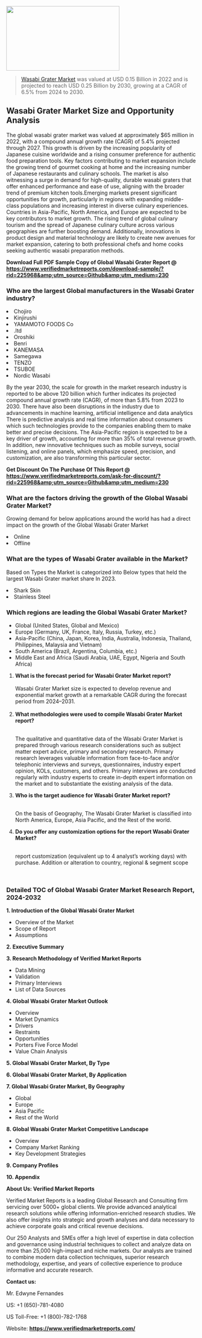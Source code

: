 <img src="https://ffe5etoiles.com/wp-content/uploads/2024/12/MST1-300x171.png" alt="" width="300" height="171" class="alignnone size-medium wp-image-20088" /><blockquote><p><p><a href="https://www.verifiedmarketreports.com/download-sample/?rid=225968&utm_source=Github&utm_medium=230" target="_blank">Wasabi Grater Market</a> was valued at USD 0.15 Billion in 2022 and is projected to reach USD 0.25 Billion by 2030, growing at a CAGR of 6.5% from 2024 to 2030.</p></blockquote><p><h2>Wasabi Grater Market Size and Opportunity Analysis</h2>The global wasabi grater market was valued at approximately $65 million in 2022, with a compound annual growth rate (CAGR) of 5.4% projected through 2027. This growth is driven by the increasing popularity of Japanese cuisine worldwide and a rising consumer preference for authentic food preparation tools. Key factors contributing to market expansion include the growing trend of gourmet cooking at home and the increasing number of Japanese restaurants and culinary schools. The market is also witnessing a surge in demand for high-quality, durable wasabi graters that offer enhanced performance and ease of use, aligning with the broader trend of premium kitchen tools.Emerging markets present significant opportunities for growth, particularly in regions with expanding middle-class populations and increasing interest in diverse culinary experiences. Countries in Asia-Pacific, North America, and Europe are expected to be key contributors to market growth. The rising trend of global culinary tourism and the spread of Japanese culinary culture across various geographies are further boosting demand. Additionally, innovations in product design and material technology are likely to create new avenues for market expansion, catering to both professional chefs and home cooks seeking authentic wasabi preparation methods.</p><p class=""><strong>Download Full PDF Sample Copy of Global Wasabi Grater Report @ <a href="https://www.verifiedmarketreports.com/download-sample/?rid=225968&amp;utm_source=Github&amp;utm_medium=230" target="_blank">https://www.verifiedmarketreports.com/download-sample/?rid=225968&amp;utm_source=Github&amp;utm_medium=230</a></strong></p><h3 id="" class="">Who are the largest Global manufacturers in the Wasabi Grater industry?</h3><p><li>Chojiro</li><li> Kinjirushi</li><li> YAMAMOTO FOODS Co</li><li>.ltd</li><li> Oroshiki</li><li> Benri</li><li> KANEMASA</li><li> Samegawa</li><li> TENZO</li><li> TSUBOE</li><li> Nordic Wasabi</li></p><div class=""><div class="" dir="" data-message-author-role="" data-message-id="" data-message-model-slug=""><div class=""><div class=""><div class=""><div class="" dir="" data-message-author-role="" data-message-id="" data-message-model-slug=""><div class=""><div class=""><p>By the year 2030, the scale for growth in the market research industry is reported to be above 120 billion which further indicates its projected compound annual growth rate (CAGR), of more than 5.8% from 2023 to 2030. There have also been disruptions in the industry due to advancements in machine learning, artificial intelligence and data analytics There is predictive analysis and real time information about consumers which such technologies provide to the companies enabling them to make better and precise decisions. The Asia-Pacific region is expected to be a key driver of growth, accounting for more than 35% of total revenue growth. In addition, new innovative techniques such as mobile surveys, social listening, and online panels, which emphasize speed, precision, and customization, are also transforming this particular sector.</p><p><strong>Get Discount On The Purchase Of This Report @&nbsp; <a href="https://www.verifiedmarketreports.com/ask-for-discount/?rid=225968&amp;utm_source=Github&amp;utm_medium=230" target="_blank">https://www.verifiedmarketreports.com/ask-for-discount/?rid=225968&amp;utm_source=Github&amp;utm_medium=230</a></strong></p></div></div></div></div></div></div></div></div><h3 id="" class="">What are the factors driving the growth of the Global Wasabi Grater Market?</h3><p id="" class="">Growing demand for below applications around the world has had a direct impact on the growth of the Global Wasabi Grater Market</p><p id="" class=""><li>Online</li><li> Offline</li></p><h3 id="" class="">What are the types of Wasabi Grater available in the Market?</h3><p id="" class="">Based on Types the Market is categorized into Below types that held the largest Wasabi Grater market share In 2023.</p><p id="" class=""><li>Shark Skin</li><li> Stainless Steel</li></p><h3 id="" class="">Which regions are leading the Global Wasabi Grater Market?</h3><ul><li>Global (United States, Global and Mexico)</li><li>Europe (Germany, UK, France, Italy, Russia, Turkey, etc.)</li><li>Asia-Pacific (China, Japan, Korea, India, Australia, Indonesia, Thailand, Philippines, Malaysia and Vietnam)</li><li>South America (Brazil, Argentina, Columbia, etc.)</li><li>Middle East and Africa (Saudi Arabia, UAE, Egypt, Nigeria and South Africa)</li></ul><p><ol><li><strong>What is the forecast period for Wasabi Grater Market report?<br /></strong><br /><span data-sheets-root="1" data-sheets-value="{&quot;1&quot;:2,&quot;2&quot;:&quot;XXXX size is expected to develop revenue and exponential market growth at a remarkable CAGR during the forecast period from 2024&ndash;2030.&quot;}" data-sheets-userformat="{&quot;2&quot;:12674,&quot;4&quot;:{&quot;1&quot;:2,&quot;2&quot;:16776960},&quot;10&quot;:2,&quot;11&quot;:0,&quot;15&quot;:&quot;Arial&quot;,&quot;16&quot;:12}">Wasabi Grater Market size is expected to develop revenue and exponential market growth at a remarkable CAGR during the forecast period from 2024&ndash;2031.</span><br /><br /></li><li><strong>What methodologies were used to compile Wasabi Grater Market report?<br /><br /></strong><p>The qualitative and quantitative data of the&nbsp;Wasabi Grater Market is prepared through various research considerations such as subject matter expert advice, primary and secondary research. Primary research leverages valuable information from face-to-face and/or telephonic interviews and surveys, questionnaires, industry expert opinion, KOLs, customers, and others. Primary interviews are conducted regularly with industry experts to create in-depth expert information on the market and to substantiate the existing analysis of the data.&nbsp;</p></li><li><strong>Who is the target audience for Wasabi Grater Market report?<br /><br /></strong><p>On the basis of Geography, The&nbsp;Wasabi Grater Market is classified into North America, Europe, Asia Pacific, and the Rest of the world.</p></li><li><strong>Do you offer any customization options for the report Wasabi Grater Market?<br /><br /></strong><p>report customization (equivalent up to 4 analyst&rsquo;s working days) with purchase. Addition or alteration to country, regional &amp; segment scope</p><p>&nbsp;</p></li></ol></p><h3 id="" class="">Detailed TOC of Global Wasabi Grater Market Research Report, 2024-2032</h3><p id="" class=""><strong>1. Introduction of the Global Wasabi Grater Market</strong></p><ul><li>Overview of the Market</li><li>Scope of Report</li><li>Assumptions</li></ul><p id="" class=""><strong>2. Executive Summary</strong></p><p id="" class=""><strong>3. Research Methodology of&nbsp;Verified Market Reports</strong></p><ul><li>Data Mining</li><li>Validation</li><li>Primary Interviews</li><li>List of Data Sources</li></ul><p id="" class=""><strong>4. Global Wasabi Grater Market Outlook</strong></p><ul><li>Overview</li><li>Market Dynamics</li><li>Drivers</li><li>Restraints</li><li>Opportunities</li><li>Porters Five Force Model</li><li>Value Chain Analysis</li></ul><p id="" class=""><strong>5. Global Wasabi Grater Market, By&nbsp;Type</strong></p><p id="" class=""><strong>6. Global Wasabi Grater Market, By Application</strong></p><p id="" class=""><strong>7. Global Wasabi Grater Market, By Geography</strong></p><ul><li>Global</li><li>Europe</li><li>Asia Pacific</li><li>Rest of the World</li></ul><p id="" class=""><strong>8. Global Wasabi Grater Market Competitive Landscape</strong></p><ul><li>Overview</li><li>Company Market Ranking</li><li>Key Development Strategies</li></ul><p id="" class=""><strong>9. Company Profiles</strong></p><p id="" class=""><strong>10. Appendix</strong></p><p id="" class=""><strong>About Us: Verified Market Reports</strong></p><p id="" class="">Verified Market Reports is a leading Global Research and Consulting firm servicing over 5000+ global clients. We provide advanced analytical research solutions while offering information-enriched research studies. We also offer insights into strategic and growth analyses and data necessary to achieve corporate goals and critical revenue decisions.</p><p id="" class="">Our 250 Analysts and SMEs offer a high level of expertise in data collection and governance using industrial techniques to collect and analyze data on more than 25,000 high-impact and niche markets. Our analysts are trained to combine modern data collection techniques, superior research methodology, expertise, and years of collective experience to produce informative and accurate research.</p><p id="" class=""><strong>Contact us:</strong></p><p id="" class="">Mr. Edwyne Fernandes</p><p id="" class="">US: +1 (650)-781-4080</p><p id="" class="">US Toll-Free: +1 (800)-782-1768</p><p id="" class="">Website: <a target="" data-test-app-aware-link=""><strong>https://www.verifiedmarketreports.com/</strong></a></p>

